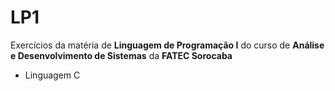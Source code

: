 # LP1

Exercícios da matéria de **Linguagem de Programação I** do curso de **Análise e Desenvolvimento de Sistemas** da **FATEC Sorocaba**

* Linguagem C
